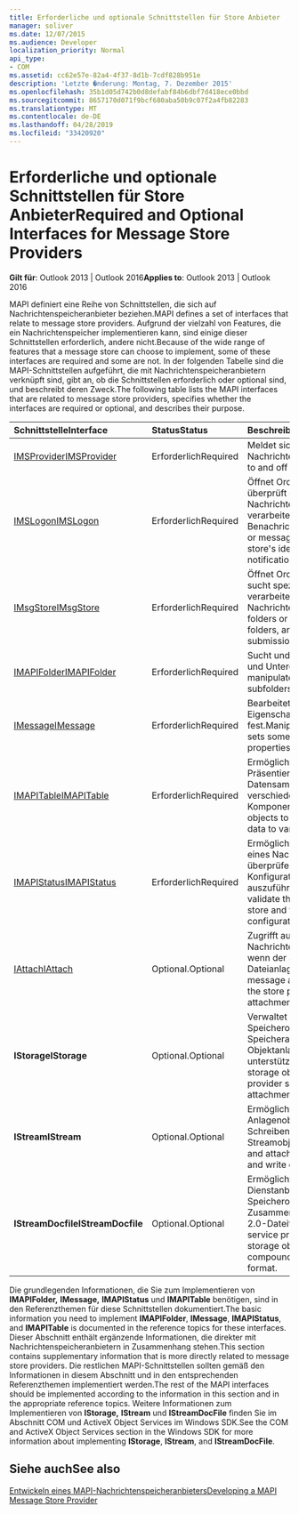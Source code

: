 ```yaml
---
title: Erforderliche und optionale Schnittstellen für Store Anbieter
manager: soliver
ms.date: 12/07/2015
ms.audience: Developer
localization_priority: Normal
api_type:
- COM
ms.assetid: cc62e57e-82a4-4f37-8d1b-7cdf828b951e
description: 'Letzte �nderung: Montag, 7. Dezember 2015'
ms.openlocfilehash: 35b1d05d742b0d8defabf84b6dbf7d418ece0bbd
ms.sourcegitcommit: 8657170d071f9bcf680aba50b9c07f2a4fb82283
ms.translationtype: MT
ms.contentlocale: de-DE
ms.lasthandoff: 04/28/2019
ms.locfileid: "33420920"
---
```

# <a name="required-and-optional-interfaces-for-message-store-providers"></a><span data-ttu-id="67a47-103">Erforderliche und optionale Schnittstellen für Store Anbieter</span><span class="sxs-lookup"><span data-stu-id="67a47-103">Required and Optional Interfaces for Message Store Providers</span></span>

 
  
<span data-ttu-id="67a47-104">**Gilt für**: Outlook 2013 | Outlook 2016</span><span class="sxs-lookup"><span data-stu-id="67a47-104">**Applies to**: Outlook 2013 | Outlook 2016</span></span> 
  
<span data-ttu-id="67a47-105">MAPI definiert eine Reihe von Schnittstellen, die sich auf Nachrichtenspeicheranbieter beziehen.</span><span class="sxs-lookup"><span data-stu-id="67a47-105">MAPI defines a set of interfaces that relate to message store providers.</span></span> <span data-ttu-id="67a47-106">Aufgrund der vielzahl von Features, die ein Nachrichtenspeicher implementieren kann, sind einige dieser Schnittstellen erforderlich, andere nicht.</span><span class="sxs-lookup"><span data-stu-id="67a47-106">Because of the wide range of features that a message store can choose to implement, some of these interfaces are required and some are not.</span></span> <span data-ttu-id="67a47-107">In der folgenden Tabelle sind die MAPI-Schnittstellen aufgeführt, die mit Nachrichtenspeicheranbietern verknüpft sind, gibt an, ob die Schnittstellen erforderlich oder optional sind, und beschreibt deren Zweck.</span><span class="sxs-lookup"><span data-stu-id="67a47-107">The following table lists the MAPI interfaces that are related to message store providers, specifies whether the interfaces are required or optional, and describes their purpose.</span></span>
  
|<span data-ttu-id="67a47-108">**Schnittstelle**</span><span class="sxs-lookup"><span data-stu-id="67a47-108">**Interface**</span></span>|<span data-ttu-id="67a47-109">**Status**</span><span class="sxs-lookup"><span data-stu-id="67a47-109">**Status**</span></span>|<span data-ttu-id="67a47-110">**Beschreibung**</span><span class="sxs-lookup"><span data-stu-id="67a47-110">**Description**</span></span>|
|:-----|:-----|:-----|
|[<span data-ttu-id="67a47-111">IMSProvider</span><span class="sxs-lookup"><span data-stu-id="67a47-111">IMSProvider</span></span>](imsprovideriunknown.md) <br/> |<span data-ttu-id="67a47-112">Erforderlich</span><span class="sxs-lookup"><span data-stu-id="67a47-112">Required</span></span>  <br/> |<span data-ttu-id="67a47-113">Meldet sich an und aus eines Nachrichtenspeichers an.</span><span class="sxs-lookup"><span data-stu-id="67a47-113">Logs on to and off of a message store.</span></span>  <br/> |
|[<span data-ttu-id="67a47-114">IMSLogon</span><span class="sxs-lookup"><span data-stu-id="67a47-114">IMSLogon</span></span>](imslogoniunknown.md) <br/> |<span data-ttu-id="67a47-115">Erforderlich</span><span class="sxs-lookup"><span data-stu-id="67a47-115">Required</span></span>  <br/> |<span data-ttu-id="67a47-116">Öffnet Ordner oder Nachrichten, überprüft die Identität des Nachrichtenspeichers und verarbeitet Benachrichtigungen.</span><span class="sxs-lookup"><span data-stu-id="67a47-116">Opens folders or messages, verifies the message store's identity, and handles notifications.</span></span>  <br/> |
|[<span data-ttu-id="67a47-117">IMsgStore</span><span class="sxs-lookup"><span data-stu-id="67a47-117">IMsgStore</span></span>](imsgstoreimapiprop.md) <br/> |<span data-ttu-id="67a47-118">Erforderlich</span><span class="sxs-lookup"><span data-stu-id="67a47-118">Required</span></span>  <br/> |<span data-ttu-id="67a47-119">Öffnet Ordner oder Nachrichten, sucht spezielle Ordner und verarbeitet Nachrichtenübermittlungen.</span><span class="sxs-lookup"><span data-stu-id="67a47-119">Opens folders or messages, finds special folders, and handles message submissions.</span></span>  <br/> |
|[<span data-ttu-id="67a47-120">IMAPIFolder</span><span class="sxs-lookup"><span data-stu-id="67a47-120">IMAPIFolder</span></span>](imapifolderimapicontainer.md) <br/> |<span data-ttu-id="67a47-121">Erforderlich</span><span class="sxs-lookup"><span data-stu-id="67a47-121">Required</span></span>  <br/> |<span data-ttu-id="67a47-122">Sucht und bearbeitet Nachrichten und Unterordner.</span><span class="sxs-lookup"><span data-stu-id="67a47-122">Finds and manipulates messages and subfolders.</span></span>  <br/> |
|[<span data-ttu-id="67a47-123">IMessage</span><span class="sxs-lookup"><span data-stu-id="67a47-123">IMessage</span></span>](imessageimapiprop.md) <br/> |<span data-ttu-id="67a47-124">Erforderlich</span><span class="sxs-lookup"><span data-stu-id="67a47-124">Required</span></span>  <br/> |<span data-ttu-id="67a47-125">Bearbeitet Anlagen und legt einige Eigenschaften einer Nachricht fest.</span><span class="sxs-lookup"><span data-stu-id="67a47-125">Manipulates attachments and sets some of a message's properties.</span></span>  <br/> |
|[<span data-ttu-id="67a47-126">IMAPITable</span><span class="sxs-lookup"><span data-stu-id="67a47-126">IMAPITable</span></span>](imapitableiunknown.md) <br/> |<span data-ttu-id="67a47-127">Erforderlich</span><span class="sxs-lookup"><span data-stu-id="67a47-127">Required</span></span>  <br/> |<span data-ttu-id="67a47-128">Ermöglicht anderen Objekten das Präsentieren von Datensammlungen für verschiedene MAPI-Komponenten.</span><span class="sxs-lookup"><span data-stu-id="67a47-128">Enables other objects to present collections of data to various MAPI components.</span></span>  <br/> |
|[<span data-ttu-id="67a47-129">IMAPIStatus</span><span class="sxs-lookup"><span data-stu-id="67a47-129">IMAPIStatus</span></span>](imapistatusimapiprop.md) <br/> |<span data-ttu-id="67a47-130">Erforderlich</span><span class="sxs-lookup"><span data-stu-id="67a47-130">Required</span></span>  <br/> |<span data-ttu-id="67a47-131">Ermöglicht Clients, den Status eines Nachrichtenspeichers zu überprüfen und einige Konfigurationsaufgaben auszuführen.</span><span class="sxs-lookup"><span data-stu-id="67a47-131">Enables clients to validate the state of a message store and to perform some configuration tasks.</span></span>  <br/> |
|[<span data-ttu-id="67a47-132">IAttach</span><span class="sxs-lookup"><span data-stu-id="67a47-132">IAttach</span></span>](iattachimapiprop.md) <br/> |<span data-ttu-id="67a47-133">Optional.</span><span class="sxs-lookup"><span data-stu-id="67a47-133">Optional</span></span>  <br/> |<span data-ttu-id="67a47-134">Zugrifft auf Nachrichtenanlageneigenschaften, wenn der Speicheranbieter Dateianlagen unterstützt.</span><span class="sxs-lookup"><span data-stu-id="67a47-134">Accesses message attachment properties if the store provider supports file attachments.</span></span>  <br/> |
|<span data-ttu-id="67a47-135">**IStorage**</span><span class="sxs-lookup"><span data-stu-id="67a47-135">**IStorage**</span></span> <br/> |<span data-ttu-id="67a47-136">Optional.</span><span class="sxs-lookup"><span data-stu-id="67a47-136">Optional</span></span>  <br/> |<span data-ttu-id="67a47-137">Verwaltet strukturierte Speicherobjekte, wenn der Speicheranbieter OLE-Objektanlagen unterstützt.</span><span class="sxs-lookup"><span data-stu-id="67a47-137">Manages structured storage objects if the store provider supports OLE object attachments.</span></span>  <br/> |
|<span data-ttu-id="67a47-138">**IStream**</span><span class="sxs-lookup"><span data-stu-id="67a47-138">**IStream**</span></span> <br/> |<span data-ttu-id="67a47-139">Optional.</span><span class="sxs-lookup"><span data-stu-id="67a47-139">Optional</span></span>  <br/> |<span data-ttu-id="67a47-140">Ermöglicht Nachrichten- und Anlagenobjekten das Lesen und Schreiben von Daten in Streamobjekte.</span><span class="sxs-lookup"><span data-stu-id="67a47-140">Enables message and attachment objects to read and write data to stream objects.</span></span>  <br/> |
|<span data-ttu-id="67a47-141">**IStreamDocfile**</span><span class="sxs-lookup"><span data-stu-id="67a47-141">**IStreamDocfile**</span></span> <br/> |<span data-ttu-id="67a47-142">Optional.</span><span class="sxs-lookup"><span data-stu-id="67a47-142">Optional</span></span>  <br/> |<span data-ttu-id="67a47-143">Ermöglicht einigen Dienstanbietern das Öffnen eines Speicherobjekts, z. B. einer Zusammengesetztdatei im OLE 2.0-Dateiformat.</span><span class="sxs-lookup"><span data-stu-id="67a47-143">Enables some service providers to open a storage object, such as a compound file in the OLE 2.0 file format.</span></span>  <br/> |
   
<span data-ttu-id="67a47-144">Die grundlegenden Informationen, die Sie zum Implementieren von **IMAPIFolder,** **IMessage,** **IMAPIStatus** und **IMAPITable** benötigen, sind in den Referenzthemen für diese Schnittstellen dokumentiert.</span><span class="sxs-lookup"><span data-stu-id="67a47-144">The basic information you need to implement **IMAPIFolder**, **IMessage**, **IMAPIStatus**, and **IMAPITable** is documented in the reference topics for these interfaces.</span></span> <span data-ttu-id="67a47-145">Dieser Abschnitt enthält ergänzende Informationen, die direkter mit Nachrichtenspeicheranbietern in Zusammenhang stehen.</span><span class="sxs-lookup"><span data-stu-id="67a47-145">This section contains supplementary information that is more directly related to message store providers.</span></span> <span data-ttu-id="67a47-146">Die restlichen MAPI-Schnittstellen sollten gemäß den Informationen in diesem Abschnitt und in den entsprechenden Referenzthemen implementiert werden.</span><span class="sxs-lookup"><span data-stu-id="67a47-146">The rest of the MAPI interfaces should be implemented according to the information in this section and in the appropriate reference topics.</span></span> <span data-ttu-id="67a47-147">Weitere Informationen zum Implementieren von **IStorage,** **IStream** und **IStreamDocFile** finden Sie im Abschnitt COM und ActiveX Object Services im Windows SDK.</span><span class="sxs-lookup"><span data-stu-id="67a47-147">See the COM and ActiveX Object Services section in the Windows SDK for more information about implementing **IStorage**, **IStream**, and **IStreamDocFile**.</span></span>
  
## <a name="see-also"></a><span data-ttu-id="67a47-148">Siehe auch</span><span class="sxs-lookup"><span data-stu-id="67a47-148">See also</span></span>



[<span data-ttu-id="67a47-149">Entwickeln eines MAPI-Nachrichtenspeicheranbieters</span><span class="sxs-lookup"><span data-stu-id="67a47-149">Developing a MAPI Message Store Provider</span></span>](developing-a-mapi-message-store-provider.md)

